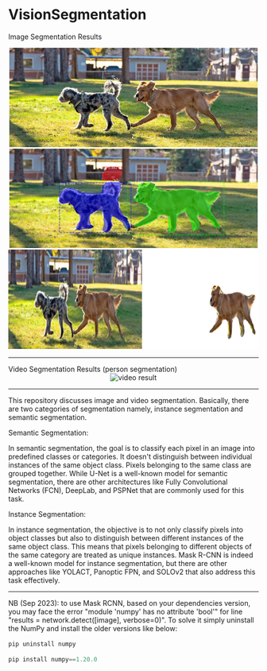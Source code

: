 # VisionSegmentation

Image Segmentation Results
<div style="text-align:center;">
  
  <img src="./asset/dog.jpg" alt="input image"  height="200">
  <img src="./asset/image_result1.jpg" alt="result"  height="200">
  <img src="./asset/image_result2.jpg" alt="result" height="200">

</div>
<hr>
Video Segmentation Results (person segmentation)
<div style="text-align:center;">
  
  <img src="./asset/video_result.gif" alt="video result">
</div>
<hr>
This repository discusses image and video segmentation. Basically, there are two categories of segmentation namely, instance segmentation and semantic segmentation.

Semantic Segmentation:

In semantic segmentation, the goal is to classify each pixel in an image into predefined classes or categories.
It doesn't distinguish between individual instances of the same object class. Pixels belonging to the same class are grouped together.
While U-Net is a well-known model for semantic segmentation, there are other architectures like Fully Convolutional Networks (FCN), DeepLab, and PSPNet that are commonly used for this task.


Instance Segmentation:

In instance segmentation, the objective is to not only classify pixels into object classes but also to distinguish between different instances of the same object class.
This means that pixels belonging to different objects of the same category are treated as unique instances.
Mask R-CNN is indeed a well-known model for instance segmentation, but there are other approaches like YOLACT, Panoptic FPN, and SOLOv2 that also address this task effectively.

<hr>

NB (Sep 2023): to use Mask RCNN, based on your dependencies version, you may face the error "module 'numpy' has no attribute 'bool'" for line "results = network.detect([image], verbose=0)". To solve it simply uninstall the NumPy and install the older versions like below:

```python
pip uninstall numpy
```

```python
pip install numpy==1.20.0
```
